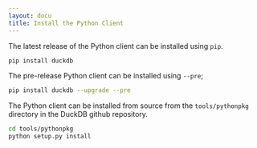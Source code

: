 ```yaml
---
layout: docu
title: Install the Python Client
---
```


The latest release of the Python client can be installed using `pip`.

```bash
pip install duckdb
```

The pre-release Python client can be installed using `--pre`;

```bash
pip install duckdb --upgrade --pre
```

The Python client can be installed from source from the `tools/pythonpkg` directory in the DuckDB github repository.

```bash
cd tools/pythonpkg
python setup.py install
```
